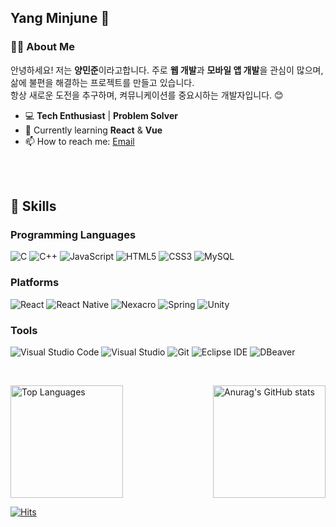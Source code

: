 ## Yang Minjune 👋

### 👨‍💻 About Me
안녕하세요! 저는 **양민준**이라고합니다. 주로 **웹 개발**과 **모바일 앱 개발**을 관심이 많으며, 삶에 불편을 해결하는 프로젝트를 만들고 있습니다.<br>
항상 새로운 도전을 추구하며, 켜뮤니케이션를 중요시하는 개발자입니다. 😊

- 💻 **Tech Enthusiast** | **Problem Solver**
- 🌱 Currently learning **React** & **Vue**
- 📫 How to reach me: [Email](mailto:yhs1535@naver.com)

<br><br>

## 💪 Skills

### Programming Languages
![C](https://img.shields.io/badge/C-A8B9CC.svg?&style=for-the-badge&logo=C&logoColor=white)
![C++](https://img.shields.io/badge/C++-00599C.svg?style=for-the-badge&logo=cplusplus&logoColor=white)
![JavaScript](https://img.shields.io/badge/JavaScript-F7DF1E.svg?&style=for-the-badge&logo=JavaScript&logoColor=white)
![HTML5](https://img.shields.io/badge/HTML5-E34F26.svg?&style=for-the-badge&logo=HTML5&logoColor=white)
![CSS3](https://img.shields.io/badge/CSS3-1572B6.svg?&style=for-the-badge&logo=CSS3&logoColor=white)
![MySQL](https://img.shields.io/badge/MySQL-4479A1.svg?&style=for-the-badge&logo=MySQL&logoColor=white)

### Platforms
![React](https://img.shields.io/badge/React-61DAFB.svg?style=for-the-badge&logo=React&logoColor=white)
![React Native](https://img.shields.io/badge/React%20Native-61DAFB.svg?style=for-the-badge&logo=React%20Native&logoColor=white)
![Nexacro](https://img.shields.io/badge/Nexacro-003A5B.svg?style=for-the-badge&logo=nexacro&logoColor=white)
![Spring](https://img.shields.io/badge/Spring-6DB33F.svg?style=for-the-badge&logo=Spring&logoColor=white)
![Unity](https://img.shields.io/badge/Unity-000000.svg?&style=for-the-badge&logo=Unity&logoColor=white)


### Tools
![Visual Studio Code](https://img.shields.io/badge/Visual%20Studio%20Code-007ACC.svg?style=for-the-badge&logo=visual-studio-code&logoColor=white)
![Visual Studio](https://img.shields.io/badge/Visual%20Studio-5C2D91.svg?style=for-the-badge&logo=visual-studio&logoColor=white)
![Git](https://img.shields.io/badge/Git-F05032.svg?&style=for-the-badge&logo=Git&logoColor=white)
![Eclipse IDE](https://img.shields.io/badge/Eclipse%20IDE-2C2255.svg?&style=for-the-badge&logo=Eclipse%20IDE&logoColor=white)
![DBeaver](https://img.shields.io/badge/DBeaver-003366.svg?style=for-the-badge&logo=dbeaver&logoColor=white)



﻿

<div style="display: flex; justify-content: space-between;">
    <a href="https://github.com/minjuniverse/minjuniverse">
      <img src="https://github-readme-stats.vercel.app/api/top-langs/?username=minjuniverse&langs_count=6&layout=compact&theme=white" alt="Top Languages" style="height: 180px;"/>     
    </a>
    <a href="https://github.com/minjuniverse">
      <img src="https://github-readme-stats.vercel.app/api?username=minjuniverse" alt="Anurag's GitHub stats" style="height: 180px;"/>
    </a>
</div>














[![Hits](https://hits.seeyoufarm.com/api/count/incr/badge.svg?url=https%3A%2F%2Fgithub.com%2Fjuneisjune&count_bg=%2379C83D&title_bg=%23555555&icon=&icon_color=%23E7E7E7&title=hits&edge_flat=false)](https://hits.seeyoufarm.com)
<!--
**juneisjune/juneisjune** is a ✨ _special_ ✨ repository because its `README.md` (this file) appears on your GitHub profile.

![C](https://img.shields.io/badge/로고s-원하는색상코드.svg?&style=for-the-badge&logo=로고명&logoColor=로고색상)
[![Anurag's GitHub stats](https://github-readme-stats.vercel.app/api?username=anuraghazra)](https://github.com/anuraghazra/github-readme-stats)

Here are some ideas to get you started:

- 🔭 I’m currently working on ...
- 🌱 I’m currently learning ...
- 👯 I’m looking to collaborate on ...
- 🤔 I’m looking for help with ...
- 💬 Ask me about ...
- 📫 How to reach me: ...
- 😄 Pronouns: ...
- ⚡ Fun fact: ...
-->
